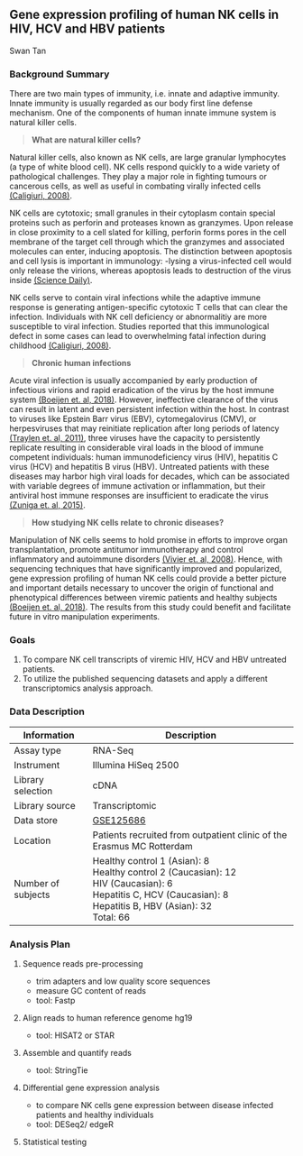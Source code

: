 ## Gene expression profiling of human NK cells in HIV, HCV and HBV patients

Swan Tan

### Background Summary

There are two main types of immunity, i.e. innate and adaptive immunity. Innate immunity is usually regarded as our body first line defense mechanism. One of the components of human innate immune system is natural killer cells. </br>

>**What are natural killer cells?**</br>

Natural killer cells, also known as NK cells, are large granular lymphocytes (a type of white blood cell). NK cells respond quickly to a wide variety of pathological challenges. They play a major role in fighting tumours or cancerous cells, as well as useful in combating virally infected cells [(Caligiuri, 2008)](https://www.ncbi.nlm.nih.gov/pmc/articles/PMC2481557/). </br>

NK cells are cytotoxic; small granules in their cytoplasm contain special proteins such as perforin and proteases known as granzymes. Upon release in close proximity to a cell slated for killing, perforin forms pores in the cell membrane of the target cell through which the granzymes and associated molecules can enter, inducing apoptosis. The distinction between apoptosis and cell lysis is important in immunology: -lysing a virus-infected cell would only release the virions, whereas apoptosis leads to destruction of the virus inside [(Science Daily)](https://www.sciencedaily.com/terms/natural_killer_cell.htm). </br>

NK cells serve to contain viral infections while the adaptive immune response is generating antigen-specific cytotoxic T cells that can clear the infection. Individuals with NK cell deficiency or abnormalitiy are more susceptible to viral infection. Studies reported that this immunological defect in some cases can lead to overwhelming fatal infection during childhood [(Caligiuri, 2008)](https://www.ncbi.nlm.nih.gov/pmc/articles/PMC2481557/).</br>

>**Chronic human infections**</br>

Acute viral infection is usually accompanied by early production of infectious virions and rapid eradication of the virus by the host immune system [(Boeijen et. al, 2018)](https://jvi.asm.org/content/early/2018/08/31/JVI.00575-18.long). However, ineffective clearance of the virus can result in latent and even persistent infection within the host. In contrast to viruses like Epstein Barr virus (EBV), cytomegalovirus (CMV), or herpesviruses that may reinitiate replication after long periods of latency [(Traylen et. al, 2011)](https://www.ncbi.nlm.nih.gov/pmc/articles/PMC3142679/pdf/nihms304451.pdf), three viruses have the capacity to persistently replicate resulting in considerable viral loads in the blood of immune competent individuals: human immunodeficiency virus (HIV), hepatitis C virus (HCV) and hepatitis B virus (HBV). Untreated patients with these diseases may harbor high viral loads for decades, which can be associated with variable degrees of immune activation or inflammation, but their antiviral host immune responses are insufficient to eradicate the virus [(Zuniga et. al, 2015)](https://www.ncbi.nlm.nih.gov/pmc/articles/PMC4785831/).</br>

>**How studying NK cells relate to chronic diseases?**</br>

Manipulation of NK cells seems to hold promise in efforts to improve organ transplantation, promote antitumor immunotherapy and control inflammatory and autoimmune disorders [(Vivier et. al, 2008)](http://dx.doi.org/10.1038/ni1582). Hence, with sequencing techniques that have significantly improved and popularized, gene expression profiling of human NK cells could provide a better picture and important details necessary to uncover the origin of functional and phenotypical differences between viremic patients and healthy subjects [(Boeijen et. al, 2018)](https://jvi.asm.org/content/early/2018/08/31/JVI.00575-18.long). The results from this study could benefit and facilitate future in vitro manipulation experiments.</br>

### Goals
1.	To compare NK cell transcripts of viremic HIV, HCV and HBV untreated patients.
2.	To utilize the published sequencing datasets and apply a different transcriptomics analysis approach.

### Data Description
| Information | Description |
| ------------- | ------------- | 
| Assay type | RNA-Seq |
| Instrument | Illumina HiSeq 2500 |   
| Library selection | cDNA |
| Library source | Transcriptomic |
| Data store | [GSE125686](https://www.ncbi.nlm.nih.gov/gds/?term=GSE125686) |
| Location | Patients recruited from outpatient clinic of the Erasmus MC Rotterdam |
| Number of subjects | Healthy control 1 (Asian): 8 </br> Healthy control 2 (Caucasian): 12 </br> HIV (Caucasian): 6 </br> Hepatitis C, HCV (Caucasian): 8 </br> Hepatitis B, HBV (Asian): 32 </br> Total: 66 |

### Analysis Plan
1. Sequence reads pre-processing
    - trim adapters and low quality score sequences
    - measure GC content of reads
    - tool: Fastp

2. Align reads to human reference genome hg19
    - tool: HISAT2 or STAR
3. Assemble and quantify reads
    - tool: StringTie
4. Differential gene expression analysis
    - to compare NK cells gene expression between disease infected patients and healthy individuals
    - tool: DESeq2/ edgeR
5. Statistical testing


